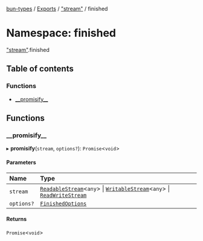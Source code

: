 [bun-types](https://github.com/oven-sh/bun-types/blob/master/api-docs/README.md) / [Exports](https://github.com/oven-sh/bun-types/blob/master/api-docs/modules.md) / ["stream"](https://github.com/oven-sh/bun-types/blob/master/api-docs/modules/stream_.md) / finished

# Namespace: finished

["stream"](https://github.com/oven-sh/bun-types/blob/master/api-docs/modules/stream_.md).finished

## Table of contents

### Functions

- [\_\_promisify\_\_](https://github.com/oven-sh/bun-types/blob/master/api-docs/modules/stream_.finished.md#__promisify__)

## Functions

### \_\_promisify\_\_

▸ **__promisify__**(`stream`, `options?`): `Promise`<`void`\>

#### Parameters

| Name | Type |
| :------ | :------ |
| `stream` | [`ReadableStream`](https://github.com/oven-sh/bun-types/blob/master/api-docs/modules.md#readablestream)<`any`\> \| [`WritableStream`](https://github.com/oven-sh/bun-types/blob/master/api-docs/modules.md#writablestream)<`any`\> \| [`ReadWriteStream`](https://github.com/oven-sh/bun-types/blob/master/api-docs/interfaces/ReadWriteStream.md) |
| `options?` | [`FinishedOptions`](https://github.com/oven-sh/bun-types/blob/master/api-docs/interfaces/stream_.FinishedOptions.md) |

#### Returns

`Promise`<`void`\>
